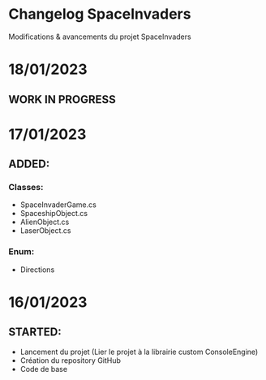 # Changelog SpaceInvaders
Modifications & avancements du projet SpaceInvaders

# 18/01/2023
## WORK IN PROGRESS

# 17/01/2023
## ADDED:
### Classes:
- SpaceInvaderGame.cs
- SpaceshipObject.cs
- AlienObject.cs
- LaserObject.cs
### Enum:
- Directions

# 16/01/2023
## STARTED:
- Lancement du projet (Lier le projet à la librairie custom ConsoleEngine)
- Création du repository GitHub
- Code de base
